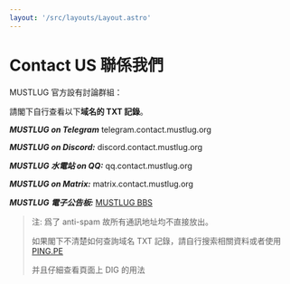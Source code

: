 ```yaml
---
layout: '/src/layouts/Layout.astro'
---
```


# Contact US 聯係我們

MUSTLUG 官方設有討論群組：

請閣下自行查看以下**域名的 TXT 記錄**。

**_MUSTLUG on Telegram_** telegram.contact.mustlug.org

**_MUSTLUG on Discord:_** discord.contact.mustlug.org

**_MUSTLUG 水電站 on QQ:_** qq.contact.mustlug.org

**_MUSTLUG on Matrix:_** matrix.contact.mustlug.org

**_MUSTLUG 電子公告板:_** [MUSTLUG BBS](https://bbs.mustlug.org)

> 注: 爲了 anti-spam 故所有通訊地址均不直接放出。
>
> 如果閣下不清楚如何查詢域名 TXT 記錄，請自行搜索相關資料或者使用 [PING.PE](https://ping.pe)
>
> 并且仔細查看頁面上 DIG 的用法
